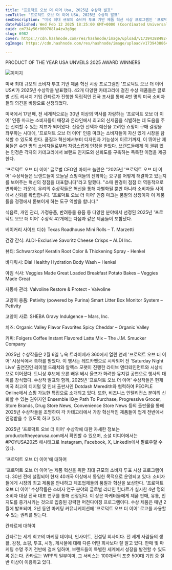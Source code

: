 ```yaml
---
title: "프로덕트 오브 더 이어 Usa, 2025년 수상작 발표"
seoTitle: "프로덕트 오브 더 이어 USA, 2025년 수상작 발표"
seoDescription: "미국 최대 규모의 소비자 투표 기반 제품 혁신 시상 프로그램인 '프로덕트 오브 더 이어 USA'가 2025년 수상작을 발표했다."
datePublished: Wed Feb 12 2025 18:25:00 GMT+0000 (Coordinated Universal Time)
cuid: cm734y56r000708la4zw3g8ge
slug: 6982
cover: https://cdn.hashnode.com/res/hashnode/image/upload/v1739438849244/c88b4095-3130-4919-8c88-2682f6ee35c8.jpeg
ogImage: https://cdn.hashnode.com/res/hashnode/image/upload/v1739438864368/78d43251-9c15-4b68-8b92-4e7fb1f76929.jpeg

---
```



PRODUCT OF THE YEAR USA UNVEILS 2025 AWARD WINNERS

![이미지](https://cdn.hashnode.com/res/hashnode/image/upload/v1739438793483/89646322-6a75-4be1-ac03-a9ace246bbde.jpeg)

미국 최대 규모의 소비자 투표 기반 제품 혁신 시상 프로그램인 '프로덕트 오브 더 이어 USA'가 2025년 수상작을 발표했다. 42개 다양한 카테고리에 걸친 수상 제품들은 글로벌 선도 리서치 기업 칸타르가 진행한 독립적인 전국 조사를 통해 4만 명의 미국 소비자들의 의견을 바탕으로 선정되었다.

미국에서 17년째, 전 세계적으로는 30년 이상의 역사를 자랑하는 '프로덕트 오브 더 이어' 인증 마크는 소비자들이 매장과 온라인에서 최고의 신제품을 식별하는 데 도움을 주는 신뢰할 수 있는 지표가 되어왔다. 신중한 선택과 예산을 고려한 쇼핑이 구매 결정을 좌우하는 시대에, '프로덕트 오브 더 이어' 인증 마크는 소비자들이 자신 있게 시장을 탐색할 수 있도록 한다. 품질과 혁신에서부터 디자인과 기능성에 이르기까지, 이 뛰어난 제품들은 수만 명의 소비자들로부터 자랑스럽게 인정을 받았다. 브랜드들에게 이 권위 있는 인정은 각자의 카테고리에서 브랜드 인지도와 신뢰도를 구축하는 독특한 이점을 제공한다.

'프로덕트 오브 더 이어' 글로벌 CEO인 마이크 놀란은 "2025년 '프로덕트 오브 더 이어' 수상작들은 브랜드들이 오늘날 쇼핑객들의 진화하는 요구를 어떻게 해결하고 있는지를 보여주는 혁신의 정점을 대표합니다"라고 말했다. "소매 환경이 점점 더 역동적으로 변화하는 가운데, 우리의 수상작들은 혁신을 통해 차별화될 뿐만 아니라 소비자들 사이에서 신뢰를 확립합니다. '프로덕트 오브 더 이어' 인증 마크는 품질의 상징이자 이 제품들을 경쟁에서 돋보이게 하는 도구 역할을 합니다."

식음료, 개인 관리, 가정용품, 반려동물 용품 등 다양한 분야에서 선정된 2025년 '프로덕트 오브 더 이어' 수상작 42개에는 다음과 같은 제품들이 포함됐다.

베이커리 사이드 디쉬: Texas Roadhouse Mini Rolls – T. Marzetti

건강 간식: ALDI-Exclusive Savoritz Cheese Crisps – ALDI Inc.

뷰티: Schwarzkopf Keratin Root Color & Thickening Spray - Henkel

바디워시: Dial Healthy Hydration Body Wash – Henkel

아침 식사: Veggies Made Great Loaded Breakfast Potato Bakes – Veggies Made Great

자동차 관리: Valvoline Restore & Protect - Valvoline

고양이 용품: Petivity (powered by Purina) Smart Litter Box Monitor System – Petivity

고양이 사료: SHEBA Gravy Indulgence – Mars, Inc.

치즈: Organic Valley Flavor Favorites Spicy Cheddar – Organic Valley

커피: Folgers Coffee Instant Flavored Latte Mix – The J.M. Smucker Company

2025년 수상작들은 2월 6일 뉴욕 트라이베카 360에서 열린 연례 '프로덕트 오브 더 이어' 시상식에서 축하를 받았다. 이 행사는 레드카펫으로 시작되어 전 'Saturday Night Live' 출연진인 레이첼 드래치와 알렉스 모팻이 진행한 라이브 엔터테인먼트와 시상식으로 이어졌다. 토니상 후보에 오른 배우 베시 울프가 화려한 뮤지컬 공연으로 행사의 대미를 장식했다. 수상작 발표와 함께, 2025년 '프로덕트 오브 더 이어' 수상작들은 현재 미국 최고의 디지털 및 인쇄 출판사인 Dotdash Meredith와 협력하여 PEOPLE Online에서 쇼핑 가능한 특집으로 소개되고 있다. 또한, 비즈니스 인텔리전스 분야의 신뢰할 수 있는 권위자인 Ensemble IQ는 Path To Purchase, Progressive Grocer, Store Brands, Drug Store News, Convenience Store News 등의 출판물을 통해 2025년 수상작들을 조명하여 각 카테고리에서 가장 혁신적인 제품들이 업계 전반에서 인정받을 수 있도록 하고 있다.

2025년 '프로덕트 오브 더 이어' 수상작에 대한 자세한 정보는 productoftheyearusa.com에서 확인할 수 있으며, 소셜 미디어에서는 #POYUSA2025 해시태그로 Instagram, Facebook, X, LinkedIn에서 팔로우할 수 있다.

'프로덕트 오브 더 이어'에 대하여

'프로덕트 오브 더 이어'는 제품 혁신을 위한 최대 규모의 소비자 투표 시상 프로그램이다. 30년 전에 설립되어 현재 40개국 이상에서 동일한 목적으로 운영되고 있다: 소비자들에게 시장의 최고 제품을 안내하고 제조업체들의 품질과 혁신을 보상한다. '프로덕트 오브 더 이어' 수상작들은 소비자 연구 분야의 글로벌 리더인 칸타르가 실시한 4만 명의 소비자 대상 전국 대표 연구를 통해 선정된다. 이 상은 마케터들에게 제품 판매, 유통, 인지도를 증가시키는 것으로 입증된 강력한 머천다이징 프로그램이다. 수상 제품은 매년 2월에 발표되며, 2년 동안 마케팅 커뮤니케이션에 '프로덕트 오브 더 이어' 로고를 사용할 수 있는 권리를 받는다.

칸타르에 대하여

칸타르는 세계 최고의 마케팅 데이터, 인사이트, 컨설팅 회사이다. 전 세계 사람들의 생활, 감정, 쇼핑, 투표, 시청, 게시물에 대해 다른 어떤 회사보다 잘 알고 있다. 판매 및 마케팅 수명 주기 전반에 걸쳐 일하며, 브랜드들이 특별한 세계에서 성장을 발견할 수 있도록 돕는다. 칸타르는 WPP의 일부이며, 그 서비스는 100개국의 포춘 500대 기업 중 절반 이상이 이용하고 있다.